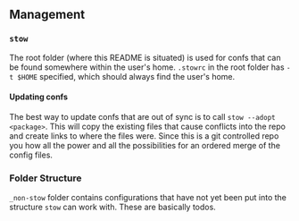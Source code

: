 
## Management
### `stow`
The root folder (where this README is situated) is used for confs that can be found somewhere within the user's home. 
`.stowrc` in the root folder has `-t $HOME` specified, which should always find the user's home.

#### Updating confs
The best way to update confs that are out of sync is to call `stow --adopt <package>`. This will copy the existing files that cause conflicts into the repo and create links to where the files were. Since this is a git controlled repo you how all the power and all the possibilities for an ordered merge of the config files.


### Folder Structure
`_non-stow` folder contains configurations that have not yet been put into the structure `stow` can work with. These are basically todos.

